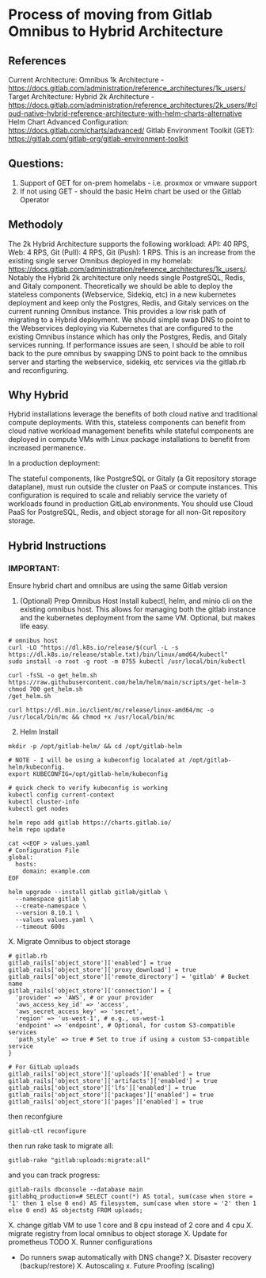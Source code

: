 # Process of moving from Gitlab Omnibus to Hybrid Architecture

## References
Current Architecture: Omnibus 1k Architecture - https://docs.gitlab.com/administration/reference_architectures/1k_users/
Target Architecture: Hybrid 2k Architecture - https://docs.gitlab.com/administration/reference_architectures/2k_users/#cloud-native-hybrid-reference-architecture-with-helm-charts-alternative
Helm Chart Advanced Configuration: https://docs.gitlab.com/charts/advanced/
Gitlab Environment Toolkit (GET): https://gitlab.com/gitlab-org/gitlab-environment-toolkit 

## Questions:
1. Support of GET for on-prem homelabs - i.e. proxmox or vmware support
2. If not using GET - should the basic Helm chart be used or the Gitlab Operator

## Methodoly
The 2k Hybrid Architecture supports the following workload: API: 40 RPS, Web: 4 RPS, Git (Pull): 4 RPS, Git (Push): 1 RPS. This is an increase from the existing single server Omnibus deployed in my homelab: https://docs.gitlab.com/administration/reference_architectures/1k_users/.
Notably the Hybrid 2k architecture only needs single PostgreSQL, Redis, and Gitaly component. Theoretically we should be able to deploy the stateless components (Webservice, Sidekiq, etc) in a new kubernetes deployment and keep only the Postgres, Redis, and Gitaly services on the current
running Omnibus instance. This provides a low risk path of migrating to a Hybrid deployment. We should simple swap DNS to point to the Webservices deploying via Kubernetes that are configured to the existing Omnibus instance which has only the Postgres, Redis, and Gitaly services running. 
If performance issues are seen, I should be able to roll back to the pure omnibus by swapping DNS to point back to the omnibus server and starting the webservice, sidekiq, etc services via the gitlab.rb and reconfiguring.

## Why Hybrid
Hybrid installations leverage the benefits of both cloud native and traditional compute deployments. With this, stateless components can benefit from cloud native workload management benefits while stateful components are deployed in compute VMs with Linux package installations to benefit from increased permanence.

In a production deployment:

The stateful components, like PostgreSQL or Gitaly (a Git repository storage dataplane), must run outside the cluster on PaaS or compute instances. This configuration is required to scale and reliably service the variety of workloads found in production GitLab environments.
You should use Cloud PaaS for PostgreSQL, Redis, and object storage for all non-Git repository storage.

## Hybrid Instructions

### IMPORTANT:
Ensure hybrid chart and omnibus are using the same Gitlab version

1. (Optional) Prep Omnibus Host
Install kubectl, helm, and minio cli on the existing omnibus host. This allows for managing both the gitlab instance and the kubernetes deployment from the same VM. Optional, but makes life easy.
```
# omnibus host
curl -LO "https://dl.k8s.io/release/$(curl -L -s https://dl.k8s.io/release/stable.txt)/bin/linux/amd64/kubectl"
sudo install -o root -g root -m 0755 kubectl /usr/local/bin/kubectl

curl -fsSL -o get_helm.sh https://raw.githubusercontent.com/helm/helm/main/scripts/get-helm-3
chmod 700 get_helm.sh
/get_helm.sh

curl https://dl.min.io/client/mc/release/linux-amd64/mc -o /usr/local/bin/mc && chmod +x /usr/local/bin/mc
```

2. Helm Install
```
mkdir -p /opt/gitlab-helm/ && cd /opt/gitlab-helm

# NOTE - I will be using a kubeconfig localated at /opt/gitlab-helm/kubeconfig.
export KUBECONFIG=/opt/gitlab-helm/kubeconfig

# quick check to verify kubeconfig is working
kubectl config current-context
kubectl cluster-info
kubectl get nodes

helm repo add gitlab https://charts.gitlab.io/
helm repo update

cat <<EOF > values.yaml
# Configuration File
global:
  hosts:
    domain: example.com
EOF

helm upgrade --install gitlab gitlab/gitlab \
  --namespace gitlab \
  --create-namespace \
  --version 8.10.1 \
  --values values.yaml \
  --timeout 600s
```

X. Migrate Omnibus to object storage
```
# gitlab.rb
gitlab_rails['object_store']['enabled'] = true
gitlab_rails['object_store']['proxy_download'] = true
gitlab_rails['object_store']['remote_directory'] = 'gitlab' # Bucket name
gitlab_rails['object_store']['connection'] = {
  'provider' => 'AWS', # or your provider
  'aws_access_key_id' => 'access',
  'aws_secret_access_key' => 'secret',
  'region' => 'us-west-1', # e.g., us-west-1
  'endpoint' => 'endpoint', # Optional, for custom S3-compatible services
  'path_style' => true # Set to true if using a custom S3-compatible service
}

# For GitLab uploads
gitlab_rails['object_store']['uploads']['enabled'] = true
gitlab_rails['object_store']['artifacts']['enabled'] = true
gitlab_rails['object_store']['lfs']['enabled'] = true
gitlab_rails['object_store']['packages']['enabled'] = true
gitlab_rails['object_store']['pages']['enabled'] = true
```

then reconfgiure
```
gitlab-ctl reconfigure
```

then run rake task to migrate all:
```
gitlab-rake "gitlab:uploads:migrate:all"
```

and you can track progress:
```
gitlab-rails dbconsole --database main
gitlabhq_production=# SELECT count(*) AS total, sum(case when store = '1' then 1 else 0 end) AS filesystem, sum(case when store = '2' then 1 else 0 end) AS objectstg FROM uploads;
```

X. change gitlab VM to use 1 core and 8 cpu instead of 2 core and 4 cpu
X. migrate registry from local omnibus to object storage
X. Update for prometheus TODO
X. Runner configurations
- Do runners swap automatically with DNS change?
X. Disaster recovery (backup/restore)
X. Autoscaling
x. Future Proofing (scaling)

